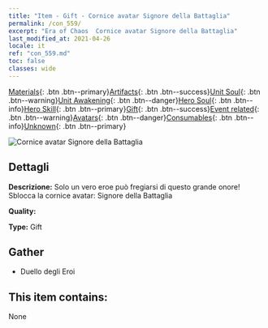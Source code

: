 ```yaml
---
title: "Item - Gift - Cornice avatar Signore della Battaglia"
permalink: /con_559/
excerpt: "Era of Chaos  Cornice avatar Signore della Battaglia"
last_modified_at: 2021-04-26
locale: it
ref: "con_559.md"
toc: false
classes: wide
---
```

 [Materials](/ItemsIT/){: .btn .btn--primary}[Artifacts](/ItemsIT/Artifacts/){: .btn .btn--success}[Unit Soul](/ItemsIT/UnitSoul/){: .btn .btn--warning}[Unit Awakening](/ItemsIT/UnitAwakening/){: .btn .btn--danger}[Hero Soul](/ItemsIT/HeroSoul/){: .btn .btn--info}[Hero Skill](/ItemsIT/HeroSkill/){: .btn .btn--primary}[Gift](/ItemsIT/Gift/){: .btn .btn--success}[Event related](/ItemsIT/Events/){: .btn .btn--warning}[Avatars](/ItemsIT/Avatars/){: .btn .btn--danger}[Consumables](/ItemsIT/Consumables/){: .btn .btn--info}[Unknown](/ItemsIT/Unknown/){: .btn .btn--primary}

 ![Cornice avatar Signore della Battaglia](/images/a/avatarFrame_9.png)

## Dettagli
 **Descrizione:** Solo un vero eroe può fregiarsi di questo grande onore! Sblocca la cornice avatar: Signore della Battaglia

 **Quality:** 

 **Type:** Gift

## Gather

*    Duello degli Eroi 

## This item contains:

  None

